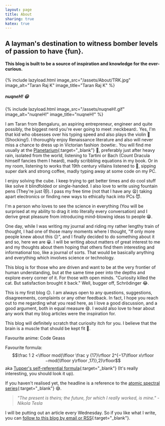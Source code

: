 ```yaml
---
layout: page
title: About
sharing: true
katex: true
---
```


## A layman's destination to witness bomber levels of passion to have {fun}.
#### This blog is built to be a source of inspiration and knowledge for the ever-curious.

{% include lazyload.html image_src="/assets/About/TRK.jpg" image_alt="Taran Raj K" image_title="Taran Raj K" %}

##### nuqneH! :smiley:

{% include lazyload.html image_src="/assets/nuqneH!.gif" image_alt="nuqneH!" image_title="nuqneH!" %}

I am Taran from Bengaluru, an aspiring entrepreneur, engineer and quite possibly, the biggest nerd you're ever going to meet :neckbeard:. Yes, I'm that kid who obsesses over his typing speed and also plays the violin :violin: (Shocking!). I thoroughly enjoy Renaissance literature and also will never miss a chance to dress up in Victorian fashion :bowtie:. You will find me usually at the [Planetarium](https://taralaya.org/){:target="_blank"} :milky_way:, preferably just after heavy rain, isolated from the world, listening to Tartini or Bach (Count Dracula himself fancies them I heard), madly scribbling equations in my book. Or in my room, listening to works that 19th century villains listened to :ghost:, sipping super dark and strong coffee, madly typing away at some code on my PC.

I enjoy solving the cube. I keep trying to get better times and do cool stuff like solve it blindfolded or single-handed. I also love to write using fountain pens (They're just :heart_eyes_cat:). I pass my free time (not that I have any :tired_face:) taking apart electronics or finding new ways to ethically hack into PCs :smiling_imp:.

I'm a person who loves to see the science in everything (You will be surprised at my ability to drag it into literally every conversation) and I derive great pleasure from introducing mind-blowing ideas to people :grin:. 

One day, while I was writing my journal and riding my rather lengthy train of thought, I had one of those many moments where I thought, "If only more people knew about this :confused:", and I finally decided to do something about it and so, here we are :grinning:. I will be writing about matters of great interest to me and my thoughts about them hoping that others find them interesting and informational too, like a journal of sorts. That would be basically anything and everything which involves science or technology.

This blog is for those who are driven and want to be at the very frontier of human understanding, but at the same time peer into the depths and explore every corner of it. For those with open minds. "Curiosity killed the cat. But satisfaction brought it back." Well, bugger off, Schrödinger :joy:.

This is my first blog :neutral_face:. I am always open to any questions, suggestions, disagreements, complaints or any other feedback. In fact, I hope you reach out to me regarding what you read here, as I love a good discussion, and a good argument, both in equal measure :smile:. I would also love to hear about any work that my blog articles were the inspiration for.

This blog will definitely scratch that curiosity itch for you. I believe that the brain is a muscle that should be kept fit :muscle:.

Favourite anime: Code Geass

Favourite formula: $$\frac 1 2​ <\lfloor mod(\lfloor \frac y {17}\rfloor 2^{−17\lfloor x\rfloor −mod(\lfloor y\rfloor ,17)},2)\rfloor$$ aka [Tupper's self-referential formula](https://en.wikipedia.org/wiki/Tupper%27s_self-referential_formula){:target="_blank"} (It's really interesting, you should look it up).

If you haven't realised yet, the headline is a reference to the [atomic spectral series](https://en.wikipedia.org/wiki/Hydrogen_spectral_series){:target="_blank"} :sweat_smile:.

> *"The present is theirs; the future, for which I really worked, is mine." -Nikola Tesla*

I will be putting out an article every Wednesday. So if you like what I write, you can [follow to this blog by email or RSS](/follow-this-blog/){:target="_blank"}.